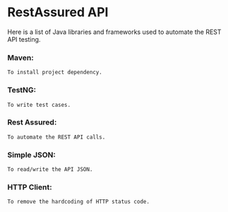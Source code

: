 # RestAssured API

Here is a list of Java libraries and frameworks used to automate the REST API testing.
 
### Maven: 
```
To install project dependency.
```
### TestNG: 
```
To write test cases.
```
### Rest Assured:
```
To automate the REST API calls.
```
### Simple JSON:
```
To read/write the API JSON.
```
### HTTP Client:
```
To remove the hardcoding of HTTP status code.
```
